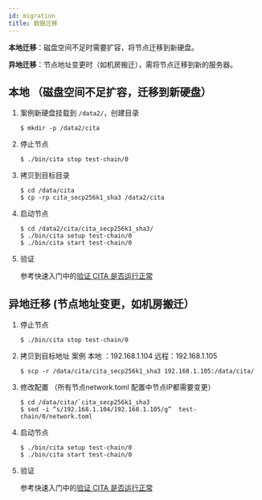 ```yaml
---
id: migration
title: 数据迁移
---
```


**本地迁移**：磁盘空间不足时需要扩容，将节点迁移到新硬盘。

**异地迁移**：节点地址变更时（如机房搬迁），需将节点迁移到新的服务器。

## 本地 （磁盘空间不足扩容，迁移到新硬盘）

1. 案例新硬盘挂载到 `/data2/`，创建目录

   ```shell
   $ mkdir -p /data2/cita
   ```

2. 停止节点

   ```
   $ ./bin/cita stop test-chain/0
   ```

3. 拷贝到目标目录

   ```
   $ cd /data/cita
   $ cp -rp cita_secp256k1_sha3 /data2/cita
   ```

4. 启动节点

   ```
   $ cd /data2/cita/cita_secp256k1_sha3/
   $ ./bin/cita setup test-chain/0
   $ ./bin/cita start test-chain/0
   ```

5. 验证

   参考快速入门中的[验证 CITA 是否运行正常]

## 异地迁移 (节点地址变更，如机房搬迁）

1. 停止节点

   ```
   $ ./bin/cita stop test-chain/0
   ```

2. 拷贝到目标地址 案例 本地 ：192.168.1.104 远程：192.168.1.105

   ```
   $ scp -r /data/cita/cita_secp256k1_sha3 192.168.1.105:/data/cita/
   ```

3. 修改配置 （所有节点network.toml 配置中节点IP都需要变更）

   ```
   $ cd /data/cita/`cita_secp256k1_sha3
   $ sed -i “s/192.168.1.104/192.168.1.105/g”  test-chain/0/network.toml
   ```

4. 启动节点

   ```
   $ ./bin/cita setup test-chain/0
   $ ./bin/cita start test-chain/0
   ```

5. 验证

   参考快速入门中的[验证 CITA 是否运行正常]

 [验证 CITA 是否运行正常]: ../getting-started/run-cita#验证-cita-是否运行正常
